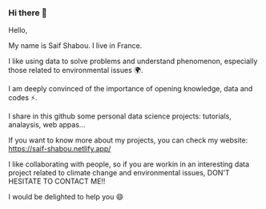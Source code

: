 ### Hi there 👋

Hello,

My name is Saif Shabou. I live in France.

I like using data to solve problems and understand phenomenon, especially those related to environmental issues 🌍.

I am deeply convinced of the importance of opening knowledge, data and codes ⚡.

I share in this github some personal data science projects: tutorials, analaysis, web appas...

If you want to know more about my projects, you can check my website: https://saif-shabou.netlify.app/

I like collaborating with people, so if you are workin in an interesting data project related to climate change and environmental issues, DON'T HESITATE TO CONTACT ME!!

I would be delighted to help you 😄


<!--
**S-AI-F/S-AI-F** is a ✨ _special_ ✨ repository because its `README.md` (this file) appears on your GitHub profile.

Here are some ideas to get you started:

- 🔭 I’m currently working on ...
- 🌱 I’m currently learning ...
- 👯 I’m looking to collaborate on ...
- 🤔 I’m looking for help with ...
- 💬 Ask me about ...
- 📫 How to reach me: ...
- 😄 Pronouns: ...
- ⚡ Fun fact: ...
-->
